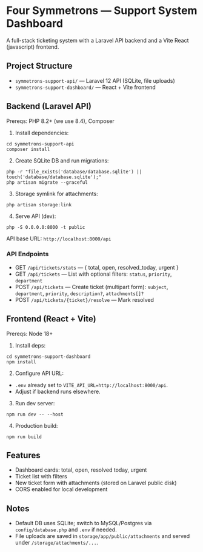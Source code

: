 # Four Symmetrons — Support System Dashboard

A full-stack ticketing system with a Laravel API backend and a Vite React (javascript) frontend.

## Project Structure

- `symmetrons-support-api/` — Laravel 12 API (SQLite, file uploads)
- `symmetrons-support-dashboard/` — React + Vite frontend

## Backend (Laravel API)

Prereqs: PHP 8.2+ (we use 8.4), Composer

1. Install dependencies:

```
cd symmetrons-support-api
composer install
```

2. Create SQLite DB and run migrations:

```
php -r "file_exists('database/database.sqlite') || touch('database/database.sqlite');"
php artisan migrate --graceful
```

3. Storage symlink for attachments:

```
php artisan storage:link
```

4. Serve API (dev):

```
php -S 0.0.0.0:8000 -t public
```

API base URL: `http://localhost:8000/api`

### API Endpoints

- GET `/api/tickets/stats` — { total, open, resolved_today, urgent }
- GET `/api/tickets` — List with optional filters: `status`, `priority`, `department`
- POST `/api/tickets` — Create ticket (multipart form): `subject`, `department`, `priority`, `description?`, `attachments[]?`
- POST `/api/tickets/{ticket}/resolve` — Mark resolved

## Frontend (React + Vite)

Prereqs: Node 18+

1. Install deps:

```
cd symmetrons-support-dashboard
npm install
```

2. Configure API URL:

- `.env` already set to `VITE_API_URL=http://localhost:8000/api`.
- Adjust if backend runs elsewhere.

3. Run dev server:

```
npm run dev -- --host
```

4. Production build:

```
npm run build
```

## Features

- Dashboard cards: total, open, resolved today, urgent
- Ticket list with filters
- New ticket form with attachments (stored on Laravel public disk)
- CORS enabled for local development

## Notes

- Default DB uses SQLite; switch to MySQL/Postgres via `config/database.php` and `.env` if needed.
- File uploads are saved in `storage/app/public/attachments` and served under `/storage/attachments/...`.
